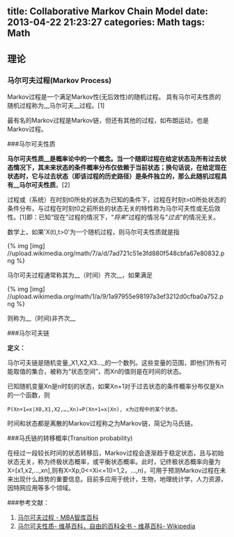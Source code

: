 title: Collaborative Markov Chain Model
date: 2013-04-22 21:23:27
categories: Math
tags: Math
---

## 理论
### 马尔可夫过程(Markov Process)

Markov过程是一个满足Markov性(无后效性)的随机过程。
具有马尔可夫性质的随机过程称为__马尔可夫__过程。[1]

最有名的Markov过程是Markov链，但还有其他的过程，如布朗运动，也是Markov过程。

###马尔可夫性质

__马尔可夫性质__是概率论中的一个概念。当一个随即过程在给定状态及所有过去状态情况下，其未来状态的条件概率分布仅依赖于当前状态；换句话说，在给定现在状态时，它与过去状态（即该过程的历史路径）是条件独立的，那么此随机过程具有__马尔可夫性质__。[2]

过程或（系统）在时刻t0所处的状态为已知的条件下，过程在时刻t>t0所处状态的条件分布，与过程在时刻t0之前所处的状态无关的特性称为马尔可夫性或无后效性。[1]即：已知“现在”过程的情况下，“_将来_”过程的情况与“_过去_”的情况无关。

<!-- more -->


数学上，如果'X(t),t>0'为一个随机过程，则马尔可夫性质就是指

{% img [img] //upload.wikimedia.org/math/7/a/d/7ad721c51e3fd880f548cbfa67e80832.png %}


马尔可夫过程通常称其为__（时间）齐次__，如果满足

{% img [img] //upload.wikimedia.org/math/1/a/9/1a97955e98197a3ef3212d0cfba0a752.png %}

则称为__（时间)非齐次__

###马尔可夫链

__定义：__

马尔可夫链是随机变量_X1,X2,X3..._的一个数列。这些变量的范围，即他们所有可能取值的集合，被称为“状态空间”，而Xn的值则是在时间的状态。

已知随机变量Xn是n时刻的状态，如果Xn+1对于过去状态的条件概率分布仅是Xn的一个函数，则

`P(Xn+1=x|X0,X1,X2,…,Xn)=P(Xn+1=x|Xn), x为过程中的某个状态。`

时间和状态都是离散的Markov过程称之为Markov链，简记为马氏链。

###马氏链的转移概率(Transition probability)


在经过一段较长时间的状态转移后，Markov过程会逐渐趋于稳定状态，且与初始状态无关，称为终极状态概率，或平衡状态概率。此时，记终极状态概率向量为X=[x1,x2,…,xn],则有X=Xp,0<=Xi<=1(I=1,2，…,n)，可用于预测Markov过程在未来出现什么趋势的重要信息。目前多应用于统计，生物，地理统计学，人力资源，因特网应用等多个领域。


###参考文献：

1. [马尔可夫过程 - MBA智库百科](http://wiki.mbalib.com/wiki/马尔可夫过程)
2. [马尔可夫性质- 维基百科，自由的百科全书 - 维基百科- Wikipedia](https://zh.wikipedia.org/wiki/马尔可夫性质)

